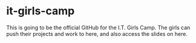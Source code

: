 # it-girls-camp

This is going to be the official GitHub for the I.T. Girls Camp. The girls can push their projects and work to here, and also access the slides on here.
